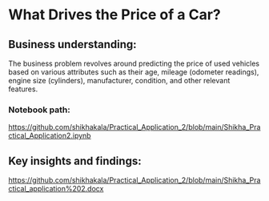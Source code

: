 # What Drives the Price of a Car?

## Business understanding:
The business problem revolves around predicting the price of used vehicles based on various attributes such as their age, mileage (odometer readings), engine size (cylinders), manufacturer, condition, and other relevant features.

### Notebook path: 
https://github.com/shikhakala/Practical_Application_2/blob/main/Shikha_Practical_Application2.ipynb

## Key insights and findings:
https://github.com/shikhakala/Practical_Application_2/blob/main/Shikha_Practical_application%202.docx
